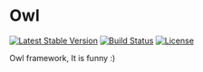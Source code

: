 Owl
===
[![Latest Stable Version](https://poser.pugx.org/owl/owl/v/stable.svg)](https://packagist.org/packages/owl/owl)
[![Build Status](https://travis-ci.org/owl-framework/owl.svg)](https://travis-ci.org/owl-framework/owl)
[![License](https://poser.pugx.org/owl/owl/license.svg)](https://packagist.org/packages/owl/owl)

Owl framework, It is funny :)
